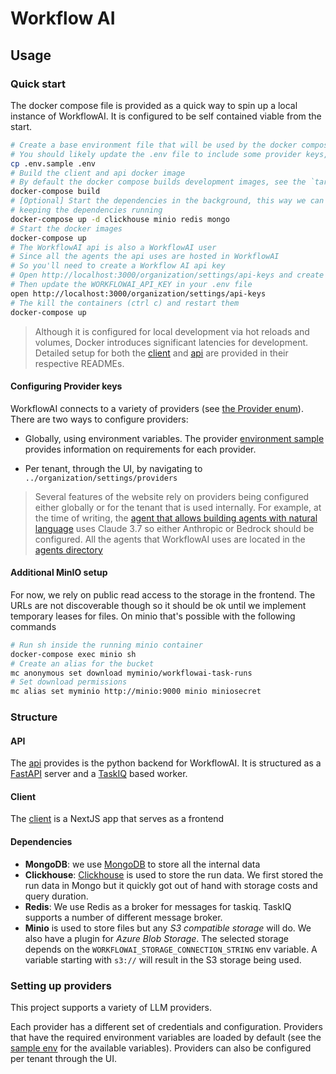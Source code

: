 # Workflow AI

## Usage

### Quick start

The docker compose file is provided as a quick way to spin up a local instance of WorkflowAI.
It is configured to be self contained viable from the start.

```sh
# Create a base environment file that will be used by the docker compose
# You should likely update the .env file to include some provider keys, see Configuring Provider keys below
cp .env.sample .env
# Build the client and api docker image
# By default the docker compose builds development images, see the `target` keys
docker-compose build
# [Optional] Start the dependencies in the background, this way we can shut down the app while
# keeping the dependencies running
docker-compose up -d clickhouse minio redis mongo
# Start the docker images
docker-compose up
# The WorkflowAI api is also a WorkflowAI user
# Since all the agents the api uses are hosted in WorkflowAI
# So you'll need to create a Workflow AI api key
# Open http://localhost:3000/organization/settings/api-keys and create an api key
# Then update the WORKFLOWAI_API_KEY in your .env file
open http://localhost:3000/organization/settings/api-keys
# The kill the containers (ctrl c) and restart them
docker-compose up
```

> Although it is configured for local development via hot reloads and volumes, Docker introduces significant
> latencies for development. Detailed setup for both the [client](./client/README.md) and [api](./api/README.md)
> are provided in their respective READMEs.

#### Configuring Provider keys

WorkflowAI connects to a variety of providers (see [the Provider enum](./api/core/domain/models/providers.py)). There
are two ways to configure providers:

- Globally, using environment variables. The provider [environment sample](./.env.sample) provides information
  on requirements for each provider.

- Per tenant, through the UI, by navigating to `../organization/settings/providers`

> Several features of the website rely on providers being configured either globally or for the
> tenant that is used internally. For example, at the time of writing, the
> [agent that allows building agents with natural language](./api/core/agents/chat_task_schema_generation/chat_task_schema_generation_task.py)
> uses Claude 3.7 so either Anthropic or Bedrock should be configured. All the agents that
> WorkflowAI uses are located in the [agents directory](./api/core/agents/)

#### Additional MinIO setup

For now, we rely on public read access to the storage in the frontend. The URLs are not discoverable though so it should be ok until we implement temporary leases for files.
On minio that's possible with the following commands

```sh
# Run sh inside the running minio container
docker-compose exec minio sh
# Create an alias for the bucket
mc anonymous set download myminio/workflowai-task-runs
# Set download permissions
mc alias set myminio http://minio:9000 minio miniosecret
```

### Structure

#### API

The [api](./api/README.md) provides is the python backend for WorkflowAI. It is structured
as a [FastAPI](https://fastapi.tiangolo.com/) server and
a [TaskIQ](https://github.com/taskiq-python/taskiq) based worker.

#### Client

The [client](./client/README.md) is a NextJS app that serves as a frontend

#### Dependencies

- **MongoDB**: we use [MongoDB](https://www.mongodb.com/) to store all the internal data
- **Clickhouse**: [Clickhouse](https://clickhouse.com/) is used to store the run data. We
  first stored the run data in Mongo but it quickly got out of hand with storage costs
  and query duration.
- **Redis**: We use Redis as a broker for messages for taskiq. TaskIQ supports a number
  of different message broker.
- **Minio** is used to store files but any _S3 compatible storage_ will do. We also have a plugin for _Azure Blob Storage_.
  The selected storage depends on the `WORKFLOWAI_STORAGE_CONNECTION_STRING` env variable. A variable starting with
  `s3://` will result in the S3 storage being used.

### Setting up providers

This project supports a variety of LLM providers.

Each provider has a different set of credentials and configuration. Providers that have the required environment
variables are loaded by default (see the [sample env](.env.sample) for the available variables). Providers can
also be configured per tenant through the UI.

